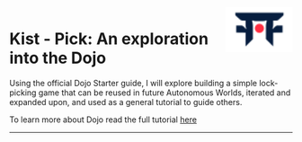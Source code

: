 


<picture>

<source media="(prefers-color-scheme: dark)" srcset=".github/mark-dark.svg">

<img alt="Dojo logo" align="right" width="120" src=".github/mark-light.svg">

</picture>

 

# Kist - Pick: An exploration into the Dojo

  

Using the official Dojo Starter guide, I will explore building a simple lock-picking game that can be reused in future Autonomous Worlds, iterated and expanded upon, and used as a general tutorial to guide others. 
  

To learn more about Dojo read the full tutorial [here](https://book.dojoengine.org/cairo/hello-dojo.html)

  

---

